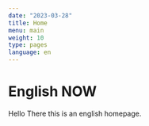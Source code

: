 ```yaml
---
date: "2023-03-28"
title: Home
menu: main
weight: 10
type: pages
language: en
---
```


# English NOW

Hello There this is an english homepage.